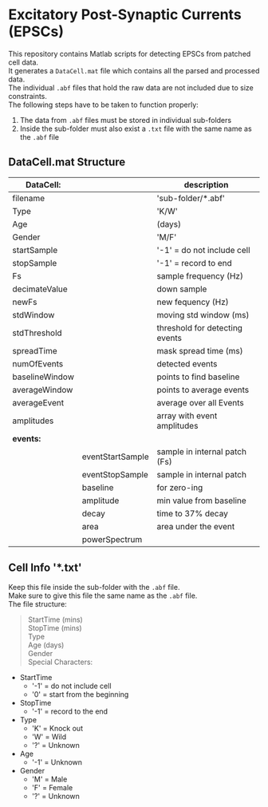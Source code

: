 # Excitatory Post-Synaptic Currents (EPSCs)
This repository contains Matlab scripts for detecting EPSCs from patched cell
data.  
It generates a `DataCell.mat` file which contains all the parsed and processed
data.  
The individual `.abf` files that hold the raw data are not included due to size constraints.  
The following steps have to be taken to function properly:
1. The data from `.abf` files must be stored in individual sub-folders
2. Inside the sub-folder must also exist a `.txt` file with the same name as
   the `.abf` file

## DataCell.mat Structure

| **DataCell:**  |        |  description                   |
| -------------- | ------ | ------------------------------ |
| filename       |        | 'sub-folder/*.abf'             |
| Type           |        | 'K/W'                          |
| Age            |        | (days)                         |
| Gender         |        | 'M/F'                          |
| startSample    |        | '-1' = do not include cell     |
| stopSample     |        | '-1' = record to end           |
| Fs             |        | sample frequency (Hz)          |
| decimateValue  |        | down sample                    |
| newFs          |        | new fequency (Hz)              |
| stdWindow      |        | moving std window (ms)         |
| stdThreshold   |        | threshold for detecting events |
| spreadTime     |        | mask spread time (ms)          |
| numOfEvents    |        | detected events                |
| baselineWindow |        | points to find baseline        |
| averageWindow  |        | points to average events       |
| averageEvent   |        | average over all Events        |
| amplitudes     |        | array with event amplitudes    |
| **events:**    |        |                                |
|      | eventStartSample | sample in internal patch (Fs)  |
|      | eventStopSample  | sample in internal patch       |
|      | baseline         | for zero-ing                   |
|      | amplitude        | min value from baseline        |
|      | decay            | time to 37% decay              |
|      | area             | area under the event           |
|      | powerSpectrum    |                                |

## Cell Info '*.txt'
Keep this file inside the sub-folder with the `.abf` file.  
Make sure to give this file the same name as the `.abf` file.  
The file structure:
> StartTime (mins)  
> StopTime (mins)  
> Type  
> Age (days)  
> Gender  
Special Characters:
- StartTime
  - '-1' = do not include cell
  - '0' = start from the beginning
- StopTime
  - '-1' = record to the end
- Type
  - 'K' = Knock out
  - 'W' = Wild
  - '?' = Unknown
- Age
  - '-1' = Unknown
- Gender
  - 'M' = Male
  - 'F' = Female
  - '?' = Unknown
